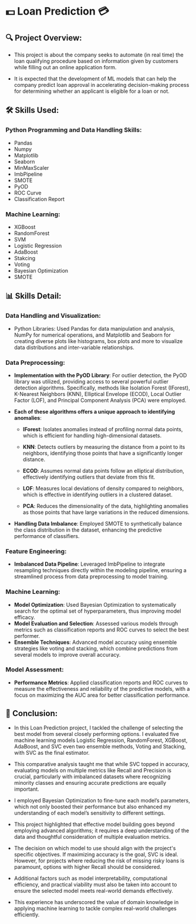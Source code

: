 # 💵 Loan Prediction 💳

## 🔍 Project Overview:
* This project is about the company seeks to automate (in real time) the loan qualifying procedure based on information given by customers while filling out an online application form.
  
* It is expected that the development of ML models that can help the company predict loan approval in accelerating decision-making process for determining whether an applicant is eligible for a loan or not.

## 🛠️ Skills Used:
### Python Programming and Data Handling Skills:
* Pandas
* Numpy
* Matplotlib
* Seaborn
* MinMaxScaler
* ImbPipeline
* SMOTE
* PyOD
* ROC Curve
* Classification Report
### Machine Learning:
* XGBoost 
* RandomForest
* SVM
* Logistic Regression
* AdaBoost
* Stakcing
* Voting
* Bayesian Optimization
* SMOTE

## 📊 Skills Detail:
### Data Handling and Visualization:
* Python Libraries: Used Pandas for data manipulation and analysis, NumPy for numerical operations, and Matplotlib and Seaborn for creating diverse plots like histograms, box plots and more  to visualize data distributions and inter-variable relationships.

### Data Preprocessing:  
 - **Implementation with the PyOD Library**: For outlier detection, the PyOD library was utilized, providing access to several powerful outlier detection algorithms. Specifically, methods like Isolation Forest (IForest), K-Nearest Neighbors (KNN), Elliptical Envelope (ECOD), Local Outlier Factor (LOF), and Principal Component Analysis (PCA) were employed.
   
  - **Each of these algorithms offers a unique approach to identifying anomalies**:
    - **IForest**: Isolates anomalies instead of profiling normal data points, which is efficient for handling high-dimensional datasets.
      
    - **KNN**: Detects outliers by measuring the distance from a point to its neighbors, identifying those points that have a significantly longer distance.
     
    - **ECOD**: Assumes normal data points follow an elliptical distribution, effectively identifying outliers that deviate from this fit.
      
    - **LOF**: Measures local deviations of density compared to neighbors, which is effective in identifying outliers in a clustered dataset.
      
    - **PCA**: Reduces the dimensionality of the data, highlighting anomalies as those points that have large variations in the reduced dimensions.

- **Handling Data Imbalance**: Employed SMOTE to synthetically balance the class distribution in the dataset, enhancing the predictive performance of classifiers.

### Feature Engineering:
- **Imbalanced Data Pipeline**: Leveraged ImbPipeline to integrate resampling techniques directly within the modeling pipeline, ensuring a streamlined process from data preprocessing to model training.

### Machine Learning:
- **Model Optimization**: Used Bayesian Optimization to systematically search for the optimal set of hyperparameters, thus improving model efficacy.
- **Model Evaluation and Selection**: Assessed various models through metrics such as classification reports and ROC curves to select the best performer.
- **Ensemble Techniques**: Advanced model accuracy using ensemble strategies like voting and stacking, which combine predictions from several models to improve overall accuracy.

### Model Assessment:
- **Performance Metrics**: Applied classification reports and ROC curves to measure the effectiveness and reliability of the predictive models, with a focus on maximizing the AUC area for better classification performance.

## 🎯 Conclusion:

* In this Loan Prediction project, I tackled the challenge of selecting the best model from several closely performing options. I evaluated five machine learning models Logistic Regression, RandomForest, XGBoost, AdaBoost, and SVC even two ensemble methods, Voting and Stacking, with SVC as the final estimator.
  
* This comparative analysis taught me that while SVC topped in accuracy, evaluating models on multiple metrics like Recall and Precision is crucial, particularly with imbalanced datasets where recognizing minority classes and ensuring accurate predictions are equally important.

* I employed Bayesian Optimization to fine-tune each model’s parameters, which not only boosted their performance but also enhanced my understanding of each model’s sensitivity to different settings.
  
* This project highlighted that effective model building goes beyond employing advanced algorithms; it requires a deep understanding of the data and thoughtful consideration of multiple evaluation metrics.

* The decision on which model to use should align with the project's specific objectives. If maximizing accuracy is the goal, SVC is ideal. However, for projects where reducing the risk of missing risky loans is paramount, options with higher Recall should be considered.
  
* Additional factors such as model interpretability, computational efficiency, and practical viability must also be taken into account to ensure the selected model meets real-world demands effectively.

* This experience has underscored the value of domain knowledge in applying machine learning to tackle complex real-world challenges efficiently.
